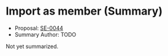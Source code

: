 # Import as member (Summary)

* Proposal: [SE-0044](https://github.com/apple/swift-evolution/blob/main/proposals/0044-import-as-member.md)
* Summary Author: TODO

Not yet summarized.
